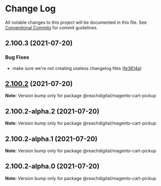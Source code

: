 # Change Log

All notable changes to this project will be documented in this file.
See [Conventional Commits](https://conventionalcommits.org) for commit guidelines.

## 2.100.3 (2021-07-20)


### Bug Fixes

* make sure we're not creating useless changelog files ([fe3614a](https://github.com/ho-nl/m2-pwa/commit/fe3614a8480c7f1c68d673da2bb84805112a6643))





## [2.100.2](https://github.com/ho-nl/m2-pwa/compare/@reachdigital/magento-cart-pickup@2.100.2-alpha.2...@reachdigital/magento-cart-pickup@2.100.2) (2021-07-20)

**Note:** Version bump only for package @reachdigital/magento-cart-pickup





## 2.100.2-alpha.2 (2021-07-20)

**Note:** Version bump only for package @reachdigital/magento-cart-pickup





## 2.100.2-alpha.1 (2021-07-20)

**Note:** Version bump only for package @reachdigital/magento-cart-pickup





## 2.100.2-alpha.0 (2021-07-20)

**Note:** Version bump only for package @reachdigital/magento-cart-pickup

